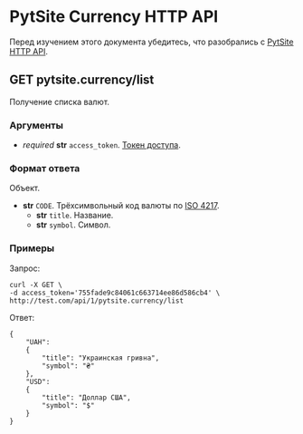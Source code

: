 # PytSite Currency HTTP API

Перед изучением этого документа убедитесь, что разобрались с [PytSite HTTP API](../../../http_api/doc/ru/index.md).


## GET pytsite.currency/list

Получение списка валют.


### Аргументы

- *required* **str** `access_token`. [Токен доступа](../../../auth/doc/ru/http_api.md#post-pytsiteauthsign_in).


### Формат ответа

Объект.

- **str** `CODE`. Трёхсимвольный код валюты по [ISO 4217](https://ru.wikipedia.org/wiki/ISO_4217).
    - **str** `title`. Название.
    - **str** `symbol`. Символ.


### Примеры

Запрос:

```
curl -X GET \
-d access_token='755fade9c84061c663714ee86d586cb4' \
http://test.com/api/1/pytsite.currency/list
```

Ответ:

```
{
    "UAH":
    {
        "title": "Украинская гривна",
        "symbol": "₴"
    },
    "USD":
    {
        "title": "Доллар США",
        "symbol": "$"
    }
}
```
